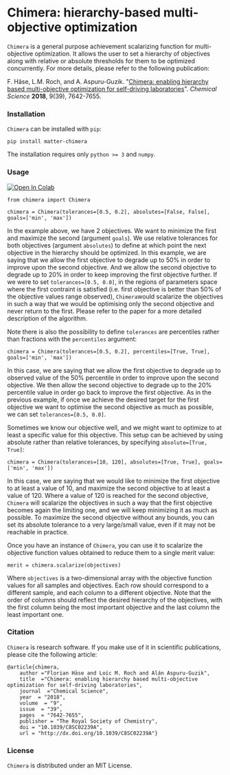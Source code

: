 # Chimera: hierarchy-based multi-objective optimization

``Chimera`` is a general purpose achievement scalarizing function for multi-objective optimization. It allows 
the user to set a hierarchy of objectives along with relative or absolute thresholds for them to be optimized
concurrently. For more details, please refer to the following publication:

F. Häse, L.M. Roch, and A. Aspuru-Guzik. "[Chimera: enabling hierarchy based multi-objective optimization 
for self-driving laboratories](https://pubs.rsc.org/ko/content/articlelanding/2018/sc/c8sc02239a#!divAbstract)". 
*Chemical Science* **2018**, 9(39), 7642-7655.

###  Installation
``Chimera`` can be installed with ``pip``:

```
pip install matter-chimera
```

The installation requires only ``python >= 3`` and ``numpy``.

### Usage

[![Open In Colab](https://colab.research.google.com/assets/colab-badge.svg)](https://colab.research.google.com/github/aspuru-guzik-group/chimera/blob/master/chimera_example.ipynb)

```
from chimera import Chimera

chimera = Chimera(tolerances=[0.5, 0.2], absolutes=[False, False], goals=['min', 'max'])
```

In the example above, we have 2 objectives. We want to minimize the first and maximize the second (argument ``goals``). 
We use relative tolerances for both objectives (argument ``absolutes``) to define at which point the next objective 
in the hierarchy should be optimized. In this example, we are saying that we allow the first objective to degrade up 
to 50% in order to improve upon the second objective. And we allow the second objective to degrade up to 20% in order 
to keep improving the first objective further. If we were to set ``tolerances=[0.5, 0.0]``, in the regions of 
parameters space where the first contraint is satisfied (i.e. first objective is better than 50% of the objective 
values range observed), ``Chimera``would scalarize the objectives in such a way that we would be optimising only the 
second objective and never return to the first. Please refer to the paper for a more detailed description of the algorithm.

Note there is also the possibility to define ``tolerances`` are percentiles rather than fractions with the ``percentiles``
argument:

```
chimera = Chimera(tolerances=[0.5, 0.2], percentiles=[True, True], goals=['min', 'max'])
```

In this case, we are saying that we allow the first objective to degrade up to observed value of the 50% percentile
in order to improve upon the second objective. We then allow the second objective to degrade up to the 20% percentile
value in order go back to improve the first objective. As in the previous example, if once we achieve the desired 
target for the first objective we want to optimise the second objective as much as possible, we can set ``tolerances=[0.5, 0.0]``.

Sometimes we know our objective well, and we might want to optimize to at least a specific value for this objective. 
This setup can be achieved by using absolute rather than relative tolerances, by specifying ``absolute=[True, True]``:

```
chimera = Chimera(tolerances=[10, 120], absolutes=[True, True], goals=['min', 'max'])
```

In this case, we are saying that we would like to minimize the first objective to at least a value of 10, and maximize
the second objective to at least a value of 120. Where a value of 120 is reached for the second objective, ``Chimera``
will scalarize the objectives in such a way that the first objective becomes again the limiting one, and we will
keep minimizing it as much as possible. To maximize the second objective without any bounds, you can set its absolute
tolerance to a very large/small value, even if it may not be reachable in practice.

Once you have an instance of ``Chimera``, you can use it to scalarize the objective function values obtained to reduce 
them to a single merit value:

```
merit = chimera.scalarize(objectives)
```

Where ``objectives`` is a two-dimensional array with the objective function values for all samples and objectives. Each
row should correspond to a different sample, and each column to a different objective. Note that the order of columns
should reflect the desired hierarchy of the objectives, with the first column being the most important objective and
the last column the least important one.

###  Citation
``Chimera`` is research software. If you make use of it in scientific publications, please cite the following article:

```
@article{chimera,
    author ="Florian Häse and Loïc M. Roch and Alán Aspuru-Guzik",
    title  ="Chimera: enabling hierarchy based multi-objective optimization for self-driving laboratories",
    journal  ="Chemical Science",
    year  = "2018",
    volume  = "9",
    issue  = "39",
    pages  = "7642-7655",
    publisher = "The Royal Society of Chemistry",
    doi = "10.1039/C8SC02239A",
    url = "http://dx.doi.org/10.1039/C8SC02239A"}
```

###  License
``Chimera`` is distributed under an MIT License.
